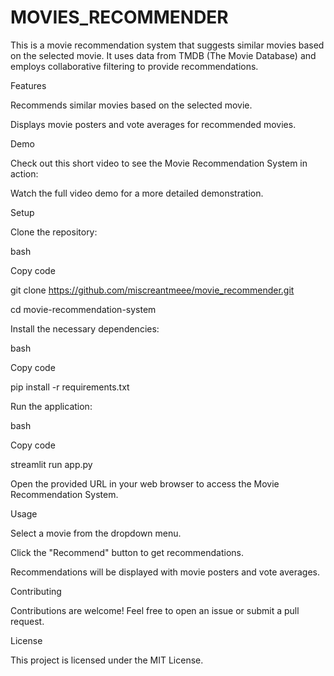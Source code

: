 # MOVIES_RECOMMENDER
 
This is a movie recommendation system that suggests similar movies based on the selected movie. It uses data from TMDB (The Movie Database) and employs collaborative filtering to provide recommendations.

Features

Recommends similar movies based on the selected movie.

Displays movie posters and vote averages for recommended movies.


Demo

Check out this short video to see the Movie Recommendation System in action:


Watch the full video demo for a more detailed demonstration.

Setup


Clone the repository:

bash

Copy code

git clone https://github.com/miscreantmeee/movie_recommender.git

cd movie-recommendation-system

Install the necessary dependencies:

bash

Copy code

pip install -r requirements.txt

Run the application:

bash

Copy code

streamlit run app.py

Open the provided URL in your web browser to access the Movie Recommendation System.

Usage


Select a movie from the dropdown menu.

Click the "Recommend" button to get recommendations.

Recommendations will be displayed with movie posters and vote averages.


Contributing

Contributions are welcome! Feel free to open an issue or submit a pull request.

License

This project is licensed under the MIT License.

